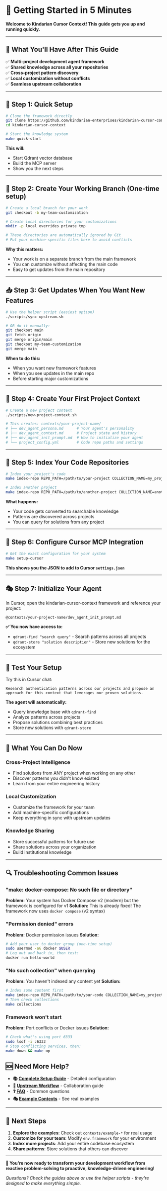 # 🚀 **Getting Started in 5 Minutes**

**Welcome to Kindarian Cursor Context! This guide gets you up and running quickly.**

---

## 🎯 **What You'll Have After This Guide**

✅ **Multi-project development agent framework**  
✅ **Shared knowledge across all your repositories**  
✅ **Cross-project pattern discovery**  
✅ **Local customization without conflicts**  
✅ **Seamless upstream collaboration**

---

## 🚀 **Step 1: Quick Setup**

```bash
# Clone the framework directly
git clone https://github.com/kindarian-enterprises/kindarian-cursor-context.git
cd kindarian-cursor-context

# Start the knowledge system
make quick-start
```

**This will:**
- Start Qdrant vector database
- Build the MCP server  
- Show you the next steps

---

## 🔄 **Step 2: Create Your Working Branch (One-time setup)**

```bash
# Create a local branch for your work
git checkout -b my-team-customization

# Create local directories for your customizations
mkdir -p local overrides private tmp

# These directories are automatically ignored by Git
# Put your machine-specific files here to avoid conflicts
```

**Why this matters:**
- Your work is on a separate branch from the main framework
- You can customize without affecting the main code
- Easy to get updates from the main repository

---

## 📥 **Step 3: Get Updates When You Want New Features**

```bash
# Use the helper script (easiest option)
./scripts/sync-upstream.sh

# OR do it manually:
git checkout main
git fetch origin
git merge origin/main
git checkout my-team-customization
git merge main
```

**When to do this:**
- When you want new framework features
- When you see updates in the main repo
- Before starting major customizations

---

## 📝 **Step 4: Create Your First Project Context**

```bash
# Create a new project context
./scripts/new-project-context.sh

# This creates: contexts/your-project-name/
# ├── dev_agent_persona.md      # Your agent's personality
# ├── dev_agent_context.md      # Project state and history  
# ├── dev_agent_init_prompt.md  # How to initialize your agent
# └── project_config.yml        # Code repo paths and settings
```

---

## 🧠 **Step 5: Index Your Code Repositories**

```bash
# Index your project's code
make index-repo REPO_PATH=/path/to/your-project COLLECTION_NAME=my_project_code

# Index another project
make index-repo REPO_PATH=/path/to/another-project COLLECTION_NAME=another_project_code
```

**What happens:**
- Your code gets converted to searchable knowledge
- Patterns are discovered across projects
- You can query for solutions from any project

---

## 🔌 **Step 6: Configure Cursor MCP Integration**

```bash
# Get the exact configuration for your system
make setup-cursor
```

**This shows you the JSON to add to Cursor `settings.json`**

---

## 🎭 **Step 7: Initialize Your Agent**

In Cursor, open the kindarian-cursor-context framework and reference your project:

```
@contexts/your-project-name/dev_agent_init_prompt.md
```

**✅ You now have access to:**
- `qdrant-find "search query"` - Search patterns across all projects
- `qdrant-store "solution description"` - Store new solutions for the ecosystem

---

## 🧪 **Test Your Setup**

Try this in Cursor chat:

```
Research authentication patterns across our projects and propose an approach for this context that leverages our proven solutions.
```

**The agent will automatically:**
- Query knowledge base with `qdrant-find`
- Analyze patterns across projects
- Propose solutions combining best practices
- Store new solutions with `qdrant-store`

---

## 🎯 **What You Can Do Now**

### **Cross-Project Intelligence**
- Find solutions from ANY project when working on any other
- Discover patterns you didn't know existed
- Learn from your entire engineering history

### **Local Customization**
- Customize the framework for your team
- Add machine-specific configurations
- Keep everything in sync with upstream updates

### **Knowledge Sharing**
- Store successful patterns for future use
- Share solutions across your organization
- Build institutional knowledge

---

## 🔍 **Troubleshooting Common Issues**

### **"make: docker-compose: No such file or directory"**
**Problem:** Your system has Docker Compose v2 (modern) but the framework is configured for v1
**Solution:** This is already fixed! The framework now uses `docker compose` (v2 syntax)

### **"Permission denied" errors**
**Problem:** Docker permission issues
**Solution:**
```bash
# Add your user to docker group (one-time setup)
sudo usermod -aG docker $USER
# Log out and back in, then test:
docker run hello-world
```

### **"No such collection" when querying**
**Problem:** You haven't indexed any content yet
**Solution:**
```bash
# Index some content first
make index-repo REPO_PATH=/path/to/your-code COLLECTION_NAME=my_project
# Then check collections
make collections
```

### **Framework won't start**
**Problem:** Port conflicts or Docker issues
**Solution:**
```bash
# Check what's using port 6333
sudo lsof -i :6333
# Stop conflicting services, then:
make down && make up
```

## 🆘 **Need More Help?**

- **📚 [Complete Setup Guide](environment-setup.md)** - Detailed configuration
- **🔄 [Upstream Workflow](upstream-main-workflow.md)** - Collaboration guide  
- **❓ [FAQ](../faq.md)** - Common questions
- **🎭 [Example Contexts](../contexts/)** - See real examples

---

## 🚀 **Next Steps**

1. **Explore the examples**: Check out `contexts/example-*` for real usage
2. **Customize for your team**: Modify `env.framework` for your environment
3. **Index more projects**: Add your entire codebase ecosystem
4. **Share patterns**: Store solutions that others can discover

---

**🎉 You're now ready to transform your development workflow from reactive problem-solving to proactive, knowledge-driven engineering!**

*Questions? Check the guides above or use the helper scripts - they're designed to make everything simple.*
